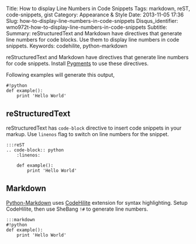 Title: How to display Line Numbers in Code Snippets
Tags: markdown, reST, code-snippets, gist
Category: Appearance & Style
Date: 2013-11-05 17:36
Slug: how-to-display-line-numbers-in-code-snippets
Disqus_identifier: wmo972t-how-to-display-line-numbers-in-code-snippets
Subtitle:
Summary: reStructuredText and Markdown have directives that generate line numbers for code blocks. Use them to display line numbers in code snippets.
Keywords: codehilite, python-markdown

reStructuredText and Markdown have directives that generate line numbers for
code snippets. Install [Pygments](http://pygments.org/) to use these directives.

Following examples will generate this output,

    #!python
    def example():
        print 'Hello World'

## reStructuredText

reStructuredText has `code-block` directive to insert code snippets in your
markup. Use `linenos` flag to switch on line numbers for the snippet.

    :::reST
    .. code-block:: python
        :linenos:

        def example():
            print 'Hello World'

## Markdown

[Python-Markdown](https://github.com/waylan/Python-Markdown) uses
[CodeHilite](http://pythonhosted.org/Markdown/extensions/code_hilite.html)
extension for syntax highlighting. Setup CodeHilite, then use SheBang `!#` to
generate line numbers.

    :::markdown
    #!python
    def example():
        print 'Hello World'
